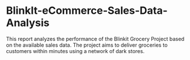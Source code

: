 # BlinkIt-eCommerce-Sales-Data-Analysis
This report analyzes the performance of the Blinkit Grocery Project based on the available sales data. The project aims to deliver groceries to customers within minutes using a network of dark stores.
